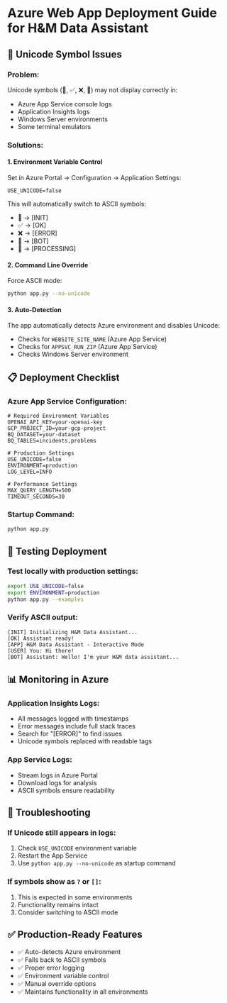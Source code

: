 # Azure Web App Deployment Guide for H&M Data Assistant

## 🚨 Unicode Symbol Issues

### Problem:
Unicode symbols (🚀, ✅, ❌, 🤖) may not display correctly in:
- Azure App Service console logs
- Application Insights logs  
- Windows Server environments
- Some terminal emulators

### Solutions:

#### 1. Environment Variable Control
Set in Azure Portal → Configuration → Application Settings:
```
USE_UNICODE=false
```
This will automatically switch to ASCII symbols:
- 🚀 → [INIT]
- ✅ → [OK]  
- ❌ → [ERROR]
- 🤖 → [BOT]
- 🤔 → [PROCESSING]

#### 2. Command Line Override
Force ASCII mode:
```bash
python app.py --no-unicode
```

#### 3. Auto-Detection
The app automatically detects Azure environment and disables Unicode:
- Checks for `WEBSITE_SITE_NAME` (Azure App Service)
- Checks for `APPSVC_RUN_ZIP` (Azure App Service)
- Checks Windows Server environment

## 📋 Deployment Checklist

### Azure App Service Configuration:
```
# Required Environment Variables
OPENAI_API_KEY=your-openai-key
GCP_PROJECT_ID=your-gcp-project  
BQ_DATASET=your-dataset
BQ_TABLES=incidents,problems

# Production Settings
USE_UNICODE=false
ENVIRONMENT=production
LOG_LEVEL=INFO

# Performance Settings  
MAX_QUERY_LENGTH=500
TIMEOUT_SECONDS=30
```

### Startup Command:
```bash
python app.py
```

## 🧪 Testing Deployment

### Test locally with production settings:
```bash
export USE_UNICODE=false
export ENVIRONMENT=production
python app.py --examples
```

### Verify ASCII output:
```
[INIT] Initializing H&M Data Assistant...
[OK] Assistant ready!
[APP] H&M Data Assistant - Interactive Mode
[USER] You: Hi there!
[BOT] Assistant: Hello! I'm your H&M data assistant...
```

## 📊 Monitoring in Azure

### Application Insights Logs:
- All messages logged with timestamps
- Error messages include full stack traces
- Search for "[ERROR]" to find issues
- Unicode symbols replaced with readable tags

### App Service Logs:
- Stream logs in Azure Portal
- Download logs for analysis
- ASCII symbols ensure readability

## 🔧 Troubleshooting

### If Unicode still appears in logs:
1. Check `USE_UNICODE` environment variable
2. Restart the App Service
3. Use `python app.py --no-unicode` as startup command

### If symbols show as `?` or `[]`:
1. This is expected in some environments
2. Functionality remains intact
3. Consider switching to ASCII mode

## ✅ Production-Ready Features

- ✅ Auto-detects Azure environment
- ✅ Falls back to ASCII symbols
- ✅ Proper error logging
- ✅ Environment variable control
- ✅ Manual override options
- ✅ Maintains functionality in all environments